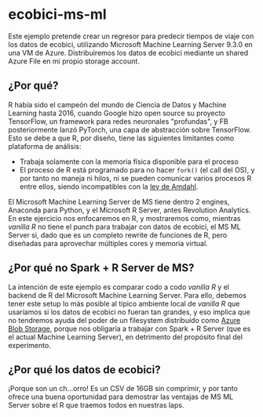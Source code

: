 # ecobici-ms-ml
Este ejemplo pretende crear un regresor para predecir tiempos de viaje con los datos de ecobici, utilizando Microsoft Machine Learning Server 9.3.0 en una VM de Azure. Distribuiremos los datos de ecobici mediante un shared Azure File en mi propio storage account.

## ¿Por qué?
R había sido el campeón del mundo de Ciencia de Datos y Machine Learning hasta 2016, cuando Google hizo open source su proyecto TensorFlow, un framework para redes neuronales "profundas", y FB posteriormente lanzó PyTorch, una capa de abstracción sobre TensorFlow. Esto se debe a que R, por diseño, tiene las siguientes limitantes como plataforma de análisis:
- Trabaja solamente con la memoria física disponible para el proceso
- El proceso de R está programado para no hacer `fork()` (el call del OS), y por tanto no maneja ni hilos, ni se pueden comunicar varios procesos R entre ellos, siendo incompatibles con la [ley de Amdahl](https://www.techopedia.com/definition/17035/amdahls-law).

El Microsoft Machine Learning Server de MS tiene dentro 2 engines, Anaconda para Python, y el Microsoft R Server, antes Revolution Analytics. En este ejercicio nos enfocaremos en R, y mostraremos como, mientras _vanilla R_ no tiene el punch para trabajar con datos de ecobici, el MS ML Server si, dado que es un completo rewrite de funciones de R, pero diseñadas para aprovechar múltiples cores y memoria virtual.

## ¿Por qué no Spark + R Server de MS?
La intención de este ejemplo es comparar codo a codo _vanilla R_ y el backend de R del Microsoft Machine Learning Server. Para ello, debemos tener este setup lo más posible al típico ambiente local de _vanilla R_ que usaríamos si los datos de ecobici no fueran tan grandes, y eso implica que no tendremos ayuda del poder de un filesystem distribuído como [Azure Blob Storage](https://docs.microsoft.com/en-us/azure/storage/blobs/storage-quickstart-blobs-python), porque nos obligaría a trabajar con Spark + R Server (que es el actual Machine Learning Server), en detrimento del propósito final del experimento.

## ¿Por qué los datos de ecobici?
¡Porque son un ch...orro! Es un CSV de 16GB sin comprimir, y por tanto ofrece una buena oportunidad para demostrar las ventajas de MS ML Server sobre el R que traemos todos en nuestras laps.
